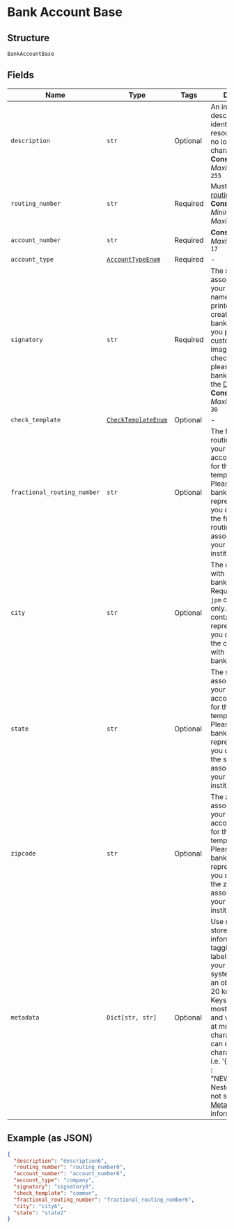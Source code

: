 
# Bank Account Base

## Structure

`BankAccountBase`

## Fields

| Name | Type | Tags | Description |
|  --- | --- | --- | --- |
| `description` | `str` | Optional | An internal description that identifies this resource. Must be no longer than 255 characters.<br>**Constraints**: *Maximum Length*: `255` |
| `routing_number` | `str` | Required | Must be a <a href="https://www.frbservices.org/index.html" target="_blank">valid US routing number</a>.<br>**Constraints**: *Minimum Length*: `9`, *Maximum Length*: `9` |
| `account_number` | `str` | Required | **Constraints**: *Maximum Length*: `17` |
| `account_type` | [`AccountTypeEnum`](../../doc/models/account-type-enum.md) | Required | - |
| `signatory` | `str` | Required | The signatory associated with your account. This name will be printed on checks created with this bank account. If you prefer to use a custom signature image on your checks instead, please create your bank account from the <a href="https://dashboard.lob.com/#/login" target="_blank">Dashboard</a>.<br>**Constraints**: *Maximum Length*: `30` |
| `check_template` | [`CheckTemplateEnum`](../../doc/models/check-template-enum.md) | Optional | - |
| `fractional_routing_number` | `str` | Optional | The fractional routing number for your home bank account. Required for the `jpm` check template only. Please contact a bank representative if you do not know the fractional routing number associated with your home bank institution. |
| `city` | `str` | Optional | The city associated with your home bank account. Required for the `jpm` check template only. Please contact a bank representative if you do not know the city associated with your home bank institution. |
| `state` | `str` | Optional | The state associated with your home bank account. Required for the `jpm` check template only. Please contact a bank representative if you do not know the state associated with your home bank institution. |
| `zipcode` | `str` | Optional | The zipcode associated with your home bank account. Required for the `jpm` check template only. Please contact a bank representative if you do not know the zipcode associated with your home bank institution. |
| `metadata` | `Dict[str, str]` | Optional | Use metadata to store custom information for tagging and labeling back to your internal systems. Must be an object with up to 20 key-value pairs. Keys must be at most 40 characters and values must be at most 500 characters. Neither can contain the characters `"` and `\`. i.e. '{"customer_id" : "NEWYORK2015"}' Nested objects are not supported.  See [Metadata](#section/Metadata) for more information. |

## Example (as JSON)

```json
{
  "description": "description6",
  "routing_number": "routing_number0",
  "account_number": "account_number6",
  "account_type": "company",
  "signatory": "signatory0",
  "check_template": "common",
  "fractional_routing_number": "fractional_routing_number6",
  "city": "city6",
  "state": "state2"
}
```


